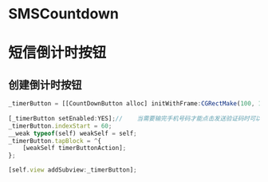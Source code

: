 # SMSCountdown
短信倒计时按钮
=========================

创建倒计时按钮
-------------------------
```javascript
_timerButton = [[CountDownButton alloc] initWithFrame:CGRectMake(100, 100, 80, 32)];
    
[_timerButton setEnabled:YES];//    当需要输完手机号码才能点击发送验证码时可以设置为NO；
_timerButton.indexStart = 60;
__weak typeof(self) weakSelf = self;
_timerButton.tapBlock = ^{
    [weakSelf timerButtonAction];
};

[self.view addSubview:_timerButton];
```
